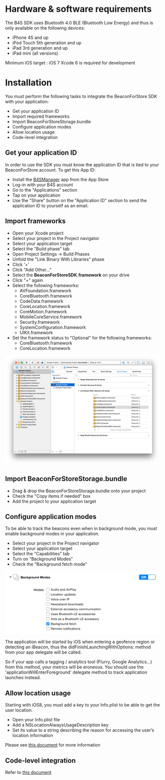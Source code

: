 
# Hardware & software requirements

 The B4S SDK uses Bluetooth 4.0 BLE (Bluetooth Low Energy) and thus is only available on the following devices:
 
  * iPhone 4S and up
  * iPod Touch 5th generation and up
  * iPad 3rd generation and up
  * iPad mini (all versions)
  
  Minimum iOS target : iOS 7
  Xcode 6 is required for development

# Installation

You must perform the following tasks to integrate the BeaconForStore SDK with your application:

 * Get your application ID
 * Import required frameworks
 * Import BeaconForStoreStorage.bundle
 * Configure application modes
 * Allow location usage
 * Code-level integration

## Get your application ID

In order to use the SDK you must know the application ID that is tied to your BeaconForStore account. To get this App ID:

 * Install the <a href="https://itunes.apple.com/fr/app/b4s-manager/id903400204?mt=8">B4SManager</a> app from the App Store
 * Log-in with your B4S account
 * Go to the "Applications" section
 * Tap on your application
 * Use the "Share" button on the "Application ID" section to send the application ID to yourself as an email.

## Import frameworks

 * Open your Xcode project
 * Select your project in the Project navigator
 * Select your application target
 * Select the "Build phase" tab
 * Open Project Settings -> Build Phases
 * Unfold the "Link Binary With Libraries" phase
 * Click '+'
 * Click "Add Other..."
 * Select the **BeaconForStoreSDK.framework** on your drive
 * Click "+" again
 * Select the following frameworks:
   * AVFoundation.framework
   * CoreBluetooth.framework
   * CodeData.framework
   * CoreLocation.framework
   * CoreMotion.framework
   * MobileCoreService.framework
   * Security.framework
   * SystemConfiguration.framework
   * UIKit.framework
 * Set the framework status to "Optional" for the following frameworks:
   * CoreBluetooth.framework
   * CoreLocation.framework 

<img src="images/frameworks.png"/>
  
## Import BeaconForStoreStorage.bundle

 * Drag & drop the BeaconForStoreStorage.bundle onto your project
 * Check the "Copy items if needed" box
 * Add the project to your application target
 
## Configure application modes

To be able to track the beacons even when in background mode, you must enable background modes in your application.

 * Select your project in the Project navigator
 * Select your application target
 * Select the "Capabilities" tab
 * Turn on "Background Modes"
 * Check the "Background fetch mode"
 
 <img src="images/backgroundmodes.png"/>
 
 The application will be started by iOS when entering a geofence region or detecting an iBeacon, thus the didFinishLaunchingWithOptions: method from your app delegate will be called.

 So if your app calls a tagging / analytics tool (Flurry, Google Analytics...) from this method, your metrics will be eroneous. You should use the  'applicationWillEnterForeground' delegate method to track application launches instead.
 
## Allow location usage

Starting with iOS8, you must add a key to your Info.plist to be able to get the user location.

 * Open your Info.plist file
 * Add a NSLocationAlwaysUsageDescription key
 * Set its value to a string describing the reason for accessing the user’s location information
 
Please see <a href="https://developer.apple.com/library/ios/documentation/General/Reference/InfoPlistKeyReference/Articles/CocoaKeys.html#//apple_ref/doc/uid/TP40009251-SW18">this document</a> for more information

## Code-level integration

Refer to <a href="Using-the-SDK.html">this document</a> 